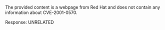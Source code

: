The provided content is a webpage from Red Hat and does not contain any information about CVE-2001-0570.

Response: UNRELATED